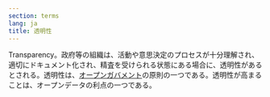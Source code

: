 ```yaml
---
section: terms
lang: ja
title: 透明性
---
```


Transparency。政府等の組織は、活動や意思決定のプロセスが十分理解され、適切にドキュメント化され、精査を受けられる状態にある場合に、透明性があるとされる。透明性は、[オープンガバメント](../open-government/)の原則の一つである。透明性が高まることは、オープンデータの利点の一つである。
